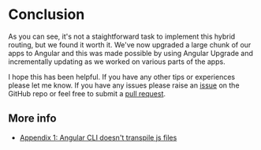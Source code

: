 # Conclusion

As you can see, it's not a staightforward task to implement this hybrid routing, but we found it worth it. We've now upgraded a large chunk of our apps to Angular and this was made possible by using Angular Upgrade and incrementally updating as we worked on various parts of the apps.

I hope this has been helpful. If you have any other tips or experiences please let me know. If you have any issues please raise an [issue](https://github.com/BBlackwo/angular-router-angular-js-ui-router-hybrid/issues) on the GitHub repo or feel free to submit a [pull request](https://github.com/BBlackwo/angular-router-angular-js-ui-router-hybrid/pulls).

## More info

- [Appendix 1: Angular CLI doesn't transpile js files](./appendix-1.md)
